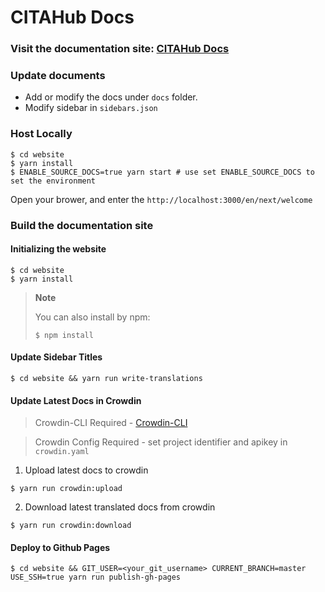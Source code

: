 # CITAHub Docs

### Visit the documentation site: [CITAHub Docs](https://docs.citahub.com/)

### Update documents

- Add or modify the docs under `docs` folder.
- Modify sidebar in `sidebars.json`

### Host Locally

```shell
$ cd website
$ yarn install
$ ENABLE_SOURCE_DOCS=true yarn start # use set ENABLE_SOURCE_DOCS to set the environment
```

Open your brower, and enter the `http://localhost:3000/en/next/welcome`

### Build the documentation site

#### Initializing the website

```shell
$ cd website
$ yarn install
```

> **Note**
>
> You can also install by npm:
>
> ```shell
> $ npm install
> ```

#### Update Sidebar Titles

```shell
$ cd website && yarn run write-translations
```

#### Update Latest Docs in Crowdin

> Crowdin-CLI Required - [Crowdin-CLI](https://support.crowdin.com/cli-tool/)

> Crowdin Config Required - set project identifier and apikey in `crowdin.yaml`

1. Upload latest docs to crowdin

```shell
$ yarn run crowdin:upload
```

2. Download latest translated docs from crowdin

```shell
$ yarn run crowdin:download
```

#### Deploy to Github Pages

```shell
$ cd website && GIT_USER=<your_git_username> CURRENT_BRANCH=master USE_SSH=true yarn run publish-gh-pages
```

